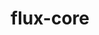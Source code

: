 ---
title: "flux-core"
layout: cache
categories: [package, develop-2024-12-01]
meta: {"versions": ["0.66.0"], "compilers": ["gcc@=11.4.0", "gcc@=7.3.1", "gcc@=7.5.0", "gcc@=9.4.0", "oneapi@=2024.2.1"], "oss": ["amzn2", "ubuntu18.04", "ubuntu20.04", "ubuntu22.04"], "platforms": ["linux"], "targets": ["aarch64", "neoverse_n1", "neoverse_v1", "neoverse_v2", "ppc64le", "x86_64_v3"], "stacks": ["aws-isc", "aws-isc-aarch64", "e4s", "e4s-neoverse-v2", "e4s-neoverse_v1", "e4s-oneapi", "e4s-power", "radiuss", "root"], "num_specs": 13, "num_specs_by_stack": {"aws-isc-aarch64": 2, "root": 13, "aws-isc": 1, "radiuss": 1, "e4s-power": 2, "e4s-neoverse_v1": 2, "e4s-neoverse-v2": 2, "e4s": 2, "e4s-oneapi": 1}}
spec_details: [{"hash": "3ai4seijtt5bpepgxv7ks32aolvjzsez", "compiler": "gcc@=7.3.1", "versions": ["0.66.0"], "os": "amzn2", "platform": "linux", "target": "aarch64", "variants": ["build_system=autotools", "~cuda", "~docs", "~security"], "stacks": ["aws-isc-aarch64", "root"], "size": "-", "tarball": "https://binaries.spack.io/develop-2024-12-01/build_cache/linux-amzn2-aarch64/gcc-7.3.1/flux-core-0.66.0/linux-amzn2-aarch64-gcc-7.3.1-flux-core-0.66.0-3ai4seijtt5bpepgxv7ks32aolvjzsez.spack"}, {"hash": "d4rtfqejyqoikr5l36itxwj66qxcxbye", "compiler": "gcc@=7.3.1", "versions": ["0.66.0"], "os": "amzn2", "platform": "linux", "target": "neoverse_n1", "variants": ["build_system=autotools", "~cuda", "~docs", "~security"], "stacks": ["aws-isc-aarch64", "root"], "size": "-", "tarball": "https://binaries.spack.io/develop-2024-12-01/build_cache/linux-amzn2-neoverse_n1/gcc-7.3.1/flux-core-0.66.0/linux-amzn2-neoverse_n1-gcc-7.3.1-flux-core-0.66.0-d4rtfqejyqoikr5l36itxwj66qxcxbye.spack"}, {"hash": "aqjivoust37xq7mbuxtyjtq6kwu4gwdi", "compiler": "gcc@=7.3.1", "versions": ["0.66.0"], "os": "amzn2", "platform": "linux", "target": "x86_64_v3", "variants": ["build_system=autotools", "~cuda", "~docs", "~security"], "stacks": ["aws-isc", "root"], "size": "-", "tarball": "https://binaries.spack.io/develop-2024-12-01/build_cache/linux-amzn2-x86_64_v3/gcc-7.3.1/flux-core-0.66.0/linux-amzn2-x86_64_v3-gcc-7.3.1-flux-core-0.66.0-aqjivoust37xq7mbuxtyjtq6kwu4gwdi.spack"}, {"hash": "nyehpfrrp66cckclh7kdfwfqh4gkuqsf", "compiler": "gcc@=7.5.0", "versions": ["0.66.0"], "os": "ubuntu18.04", "platform": "linux", "target": "x86_64_v3", "variants": ["build_system=autotools", "~cuda", "~docs", "~security"], "stacks": ["radiuss", "root"], "size": "-", "tarball": "https://binaries.spack.io/develop-2024-12-01/build_cache/linux-ubuntu18.04-x86_64_v3/gcc-7.5.0/flux-core-0.66.0/linux-ubuntu18.04-x86_64_v3-gcc-7.5.0-flux-core-0.66.0-nyehpfrrp66cckclh7kdfwfqh4gkuqsf.spack"}, {"hash": "n3g3smma34mv7nzooslejghinkb5sp6j", "compiler": "gcc@=9.4.0", "versions": ["0.66.0"], "os": "ubuntu20.04", "platform": "linux", "target": "ppc64le", "variants": ["build_system=autotools", "~cuda", "~docs", "~security"], "stacks": ["root", "e4s-power"], "size": "-", "tarball": "https://binaries.spack.io/develop-2024-12-01/build_cache/linux-ubuntu20.04-ppc64le/gcc-9.4.0/flux-core-0.66.0/linux-ubuntu20.04-ppc64le-gcc-9.4.0-flux-core-0.66.0-n3g3smma34mv7nzooslejghinkb5sp6j.spack"}, {"hash": "ntdjimcakfj27zyzmw5i7h5ysv63xne4", "compiler": "gcc@=9.4.0", "versions": ["0.66.0"], "os": "ubuntu20.04", "platform": "linux", "target": "ppc64le", "variants": ["build_system=autotools", "+cuda", "~docs", "~security"], "stacks": ["root", "e4s-power"], "size": "-", "tarball": "https://binaries.spack.io/develop-2024-12-01/build_cache/linux-ubuntu20.04-ppc64le/gcc-9.4.0/flux-core-0.66.0/linux-ubuntu20.04-ppc64le-gcc-9.4.0-flux-core-0.66.0-ntdjimcakfj27zyzmw5i7h5ysv63xne4.spack"}, {"hash": "icsg7z3qgxpxtbgmw7ruswyxwt5qjfhk", "compiler": "gcc@=11.4.0", "versions": ["0.66.0"], "os": "ubuntu22.04", "platform": "linux", "target": "neoverse_v1", "variants": ["build_system=autotools", "~cuda", "~docs", "~security"], "stacks": ["e4s-neoverse_v1", "root"], "size": "-", "tarball": "https://binaries.spack.io/develop-2024-12-01/build_cache/linux-ubuntu22.04-neoverse_v1/gcc-11.4.0/flux-core-0.66.0/linux-ubuntu22.04-neoverse_v1-gcc-11.4.0-flux-core-0.66.0-icsg7z3qgxpxtbgmw7ruswyxwt5qjfhk.spack"}, {"hash": "j47qmuuaqosazuopkl2va3ud6wsx74ky", "compiler": "gcc@=11.4.0", "versions": ["0.66.0"], "os": "ubuntu22.04", "platform": "linux", "target": "neoverse_v1", "variants": ["build_system=autotools", "+cuda", "~docs", "~security"], "stacks": ["e4s-neoverse_v1", "root"], "size": "-", "tarball": "https://binaries.spack.io/develop-2024-12-01/build_cache/linux-ubuntu22.04-neoverse_v1/gcc-11.4.0/flux-core-0.66.0/linux-ubuntu22.04-neoverse_v1-gcc-11.4.0-flux-core-0.66.0-j47qmuuaqosazuopkl2va3ud6wsx74ky.spack"}, {"hash": "5jbfnocjxycbw54tyrbgucrtnoogattu", "compiler": "gcc@=11.4.0", "versions": ["0.66.0"], "os": "ubuntu22.04", "platform": "linux", "target": "neoverse_v2", "variants": ["build_system=autotools", "~cuda", "~docs", "~security"], "stacks": ["root", "e4s-neoverse-v2"], "size": "-", "tarball": "https://binaries.spack.io/develop-2024-12-01/build_cache/linux-ubuntu22.04-neoverse_v2/gcc-11.4.0/flux-core-0.66.0/linux-ubuntu22.04-neoverse_v2-gcc-11.4.0-flux-core-0.66.0-5jbfnocjxycbw54tyrbgucrtnoogattu.spack"}, {"hash": "irkhjzcgkpsc7tdjvrerp32ywzgadhgq", "compiler": "gcc@=11.4.0", "versions": ["0.66.0"], "os": "ubuntu22.04", "platform": "linux", "target": "neoverse_v2", "variants": ["build_system=autotools", "+cuda", "~docs", "~security"], "stacks": ["root", "e4s-neoverse-v2"], "size": "-", "tarball": "https://binaries.spack.io/develop-2024-12-01/build_cache/linux-ubuntu22.04-neoverse_v2/gcc-11.4.0/flux-core-0.66.0/linux-ubuntu22.04-neoverse_v2-gcc-11.4.0-flux-core-0.66.0-irkhjzcgkpsc7tdjvrerp32ywzgadhgq.spack"}, {"hash": "2xehjcpnk4giizbn47ae3dqzavw6gurl", "compiler": "gcc@=11.4.0", "versions": ["0.66.0"], "os": "ubuntu22.04", "platform": "linux", "target": "x86_64_v3", "variants": ["build_system=autotools", "~cuda", "~docs", "~security"], "stacks": ["root", "e4s"], "size": "-", "tarball": "https://binaries.spack.io/develop-2024-12-01/build_cache/linux-ubuntu22.04-x86_64_v3/gcc-11.4.0/flux-core-0.66.0/linux-ubuntu22.04-x86_64_v3-gcc-11.4.0-flux-core-0.66.0-2xehjcpnk4giizbn47ae3dqzavw6gurl.spack"}, {"hash": "ym5pav2wiuya6nsjzb23qqtuidhlizbm", "compiler": "gcc@=11.4.0", "versions": ["0.66.0"], "os": "ubuntu22.04", "platform": "linux", "target": "x86_64_v3", "variants": ["build_system=autotools", "+cuda", "~docs", "~security"], "stacks": ["root", "e4s"], "size": "-", "tarball": "https://binaries.spack.io/develop-2024-12-01/build_cache/linux-ubuntu22.04-x86_64_v3/gcc-11.4.0/flux-core-0.66.0/linux-ubuntu22.04-x86_64_v3-gcc-11.4.0-flux-core-0.66.0-ym5pav2wiuya6nsjzb23qqtuidhlizbm.spack"}, {"hash": "ehkfmtzgmzymut76d7exqckjk6sunmt5", "compiler": "oneapi@=2024.2.1", "versions": ["0.66.0"], "os": "ubuntu22.04", "platform": "linux", "target": "x86_64_v3", "variants": ["build_system=autotools", "~cuda", "~docs", "~security"], "stacks": ["root", "e4s-oneapi"], "size": "-", "tarball": "https://binaries.spack.io/develop-2024-12-01/build_cache/linux-ubuntu22.04-x86_64_v3/oneapi-2024.2.1/flux-core-0.66.0/linux-ubuntu22.04-x86_64_v3-oneapi-2024.2.1-flux-core-0.66.0-ehkfmtzgmzymut76d7exqckjk6sunmt5.spack"}]
---
